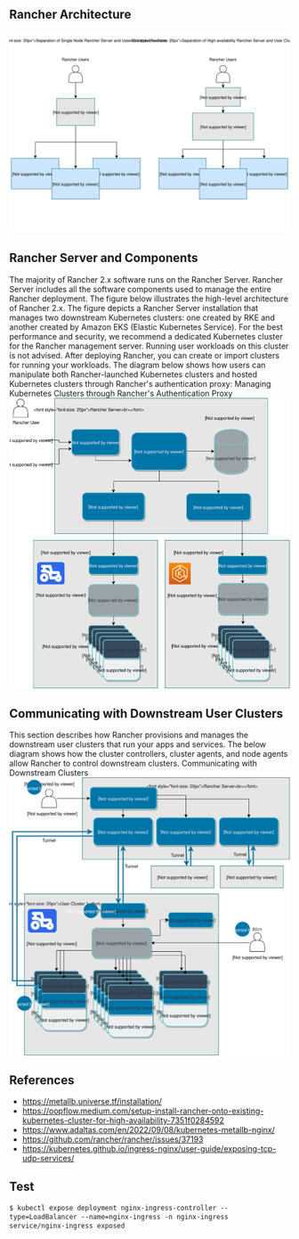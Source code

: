 ## Rancher Architecture
![alt text](https://github.com/rokmc756/kubefarmer/blob/main/roles/rancher/files/rancher-architecture-separation-of-rancher-server.svg)

## Rancher Server and Components
The majority of Rancher 2.x software runs on the Rancher Server. Rancher Server includes all the software components used to manage the entire Rancher deployment.
The figure below illustrates the high-level architecture of Rancher 2.x. The figure depicts a Rancher Server installation that manages two downstream Kubernetes clusters: one created by RKE and another created by Amazon EKS (Elastic Kubernetes Service).
For the best performance and security, we recommend a dedicated Kubernetes cluster for the Rancher management server. Running user workloads on this cluster is not advised. After deploying Rancher, you can create or import clusters for running your workloads.
The diagram below shows how users can manipulate both Rancher-launched Kubernetes clusters and hosted Kubernetes clusters through Rancher's authentication proxy:
Managing Kubernetes Clusters through Rancher's Authentication Proxy
![alt text](https://github.com/rokmc756/kubefarmer/blob/main/roles/rancher/files/rancher-architecture-rancher-api-server.svg)


## Communicating with Downstream User Clusters
This section describes how Rancher provisions and manages the downstream user clusters that run your apps and services.
The below diagram shows how the cluster controllers, cluster agents, and node agents allow Rancher to control downstream clusters.
Communicating with Downstream Clusters
![alt text](https://github.com/rokmc756/kubefarmer/blob/main/roles/rancher/files/rancher-architecture-cluster-controller.svg)


## References
* https://metallb.universe.tf/installation/
* https://oopflow.medium.com/setup-install-rancher-onto-existing-kubernetes-cluster-for-high-availability-7351f0284592
* https://www.adaltas.com/en/2022/09/08/kubernetes-metallb-nginx/
* https://github.com/rancher/rancher/issues/37193
* https://kubernetes.github.io/ingress-nginx/user-guide/exposing-tcp-udp-services/


## Test
~~~
$ kubectl expose deployment nginx-ingress-controller --type=LoadBalancer --name=nginx-ingress -n nginx-ingress
service/nginx-ingress exposed
~~~
